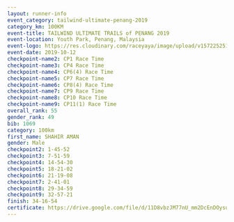 ```yaml
---
layout: runner-info 
event_category: tailwind-ultimate-penang-2019 
category_km: 100KM 
event-title: TAILWIND ULTIMATE TRAILS of PENANG 2019 
event-location: Youth Park, Penang, Malaysia 
event-logo: https://res.cloudinary.com/raceyaya/image/upload/v1572252513/logo/utop-2019_h9tzys.jpg 
event-date: 2019-10-12 
checkpoint-name2: CP1 Race Time 
checkpoint-name3: CP4 Race Time 
checkpoint-name4: CP6(4) Race Time 
checkpoint-name5: CP7 Race Time 
checkpoint-name6: CP8(4) Race Time 
checkpoint-name7: CP9 Race Time 
checkpoint-name8: CP10 Race Time 
checkpoint-name9: CP11(1) Race Time 
overall_rank: 55
gender_rank: 49
bib: 1069
category: 100km
first_name: SHAHIR AMAN
gender: Male
checkpoint2: 1-45-52
checkpoint3: 7-51-59
checkpoint4: 14-54-30
checkpoint5: 18-21-02
checkpoint6: 21-19-08
checkpoint7: 2-41-01
checkpoint8: 29-34-59
checkpoint9: 32-57-21
finish: 34-16-54
certificate: https://drive.google.com/file/d/11D8vbzJM77nU_mm2DcEnDOysuzhZ4_Ol/view?usp=sharing
---
```

